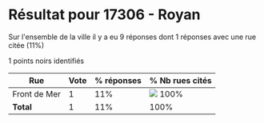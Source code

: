 # Résultat pour 17306 - Royan

Sur l'ensemble de la ville il y a eu 9 réponses dont 1 réponses avec une rue citée (11%)

1 points noirs identifiés

| Rue | Vote | % réponses | % Nb rues cités|
|-----|------|------------|----------------|
| Front de Mer | 1 | 11% | <img src="../../img/bar_100.gif" />&nbsp;100%|
| **Total** | 1 | 11% | 100%|
